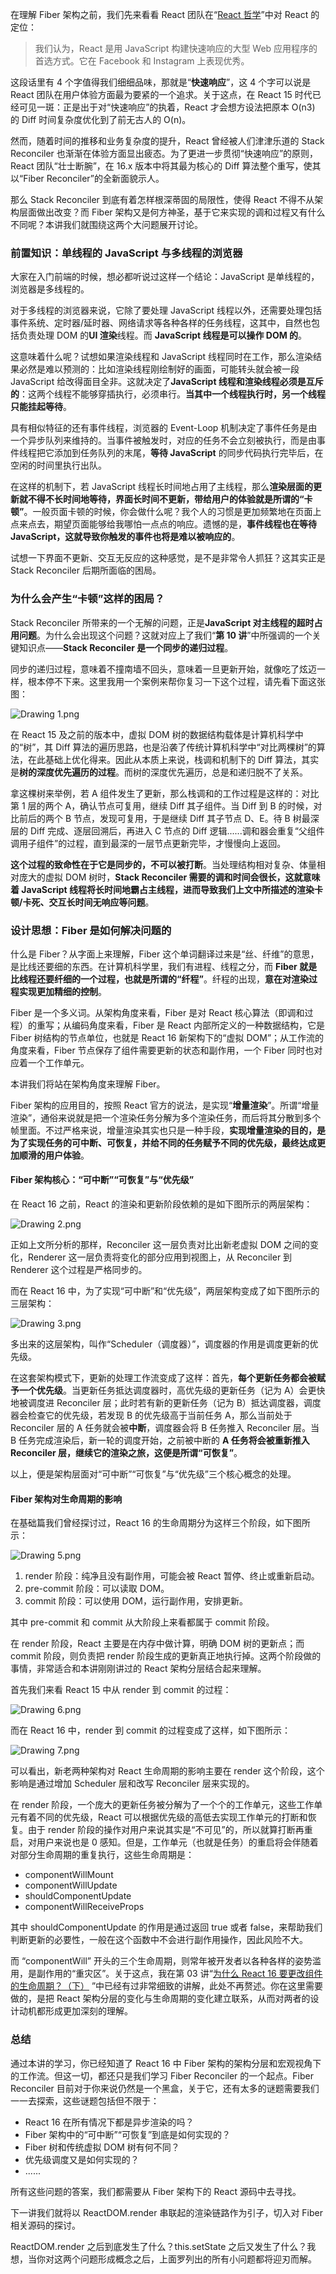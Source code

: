 在理解 Fiber 架构之前，我们先来看看 React  团队在“[React 哲学](https://zh-hans.reactjs.org/docs/thinking-in-react.html#gatsby-focus-wrapper)”中对 React 的定位：

> 我们认为，React 是用 JavaScript 构建快速响应的大型 Web 应用程序的首选方式。它在 Facebook 和 Instagram 上表现优秀。

这段话里有 4 个字值得我们细细品味，那就是“**快速响应**”，这 4 个字可以说是 React 团队在用户体验方面最为要紧的一个追求。关于这点，在 React 15 时代已经可见一斑：正是出于对“快速响应”的执着，React 才会想方设法把原本 O(n3) 的 Diff 时间复杂度优化到了前无古人的 O(n)。

然而，随着时间的推移和业务复杂度的提升，React 曾经被人们津津乐道的 Stack Reconciler 也渐渐在体验方面显出疲态。为了更进一步贯彻“快速响应”的原则，React 团队“壮士断腕”，在 16.x 版本中将其最为核心的 Diff 算法整个重写，使其以“Fiber Reconciler”的全新面貌示人。

那么 Stack Reconciler 到底有着怎样根深蒂固的局限性，使得 React 不得不从架构层面做出改变？而 Fiber 架构又是何方神圣，基于它来实现的调和过程又有什么不同呢？本讲我们就围绕这两个大问题展开讨论。

### 前置知识：单线程的 JavaScript 与多线程的浏览器

大家在入门前端的时候，想必都听说过这样一个结论：JavaScript 是单线程的，浏览器是多线程的。

对于多线程的浏览器来说，它除了要处理 JavaScript 线程以外，还需要处理包括事件系统、定时器/延时器、网络请求等各种各样的任务线程，这其中，自然也包括负责处理 DOM 的**UI 渲染**线程。而 **JavaScript 线程是可以操作 DOM 的**。

这意味着什么呢？试想如果渲染线程和 JavaScript 线程同时在工作，那么渲染结果必然是难以预测的：比如渲染线程刚绘制好的画面，可能转头就会被一段 JavaScript 给改得面目全非。这就决定了**JavaScript 线程和渲染线程必须是互斥的**：这两个线程不能够穿插执行，必须串行。**当其中一个线程执行时，另一个线程只能挂起等待**。

具有相似特征的还有事件线程，浏览器的 Event-Loop 机制决定了事件任务是由一个异步队列来维持的。当事件被触发时，对应的任务不会立刻被执行，而是由事件线程把它添加到任务队列的末尾，**等待 JavaScript** 的同步代码执行完毕后，在空闲的时间里执行出队。

在这样的机制下，若 JavaScript 线程长时间地占用了主线程，那么**渲染层面的更新就不得不长时间地等待，界面长时间不更新，带给用户的体验就是所谓的“卡顿”**。一般页面卡顿的时候，你会做什么呢？我个人的习惯是更加频繁地在页面上点来点去，期望页面能够给我哪怕一点点的响应。遗憾的是，**事件线程也在等待 JavaScript，这就导致你触发的事件也将是难以被响应的**。

试想一下界面不更新、交互无反应的这种感觉，是不是非常令人抓狂？这其实正是 Stack Reconciler 后期所面临的困局。

### 为什么会产生“卡顿”这样的困局？

Stack Reconciler 所带来的一个无解的问题，正是**JavaScript 对主线程的超时占用问题**。为什么会出现这个问题？这就对应上了我们“**第 10 讲**”中所强调的一个关键知识点——**Stack Reconciler 是一个同步的递归过程**。

同步的递归过程，意味着不撞南墙不回头，意味着一旦更新开始，就像吃了炫迈一样，根本停不下来。这里我用一个案例来帮你复习一下这个过程，请先看下面这张图：

![Drawing 1.png](https://s0.lgstatic.com/i/image/M00/6E/D8/CgqCHl-zlcmATw-hAAD1942js64663.png)

在 React 15 及之前的版本中，虚拟 DOM 树的数据结构载体是计算机科学中的“树”，其 Diff 算法的遍历思路，也是沿袭了传统计算机科学中“对比两棵树”的算法，在此基础上优化得来。因此从本质上来说，栈调和机制下的 Diff 算法，其实是**树的深度优先遍历的过程**。而树的深度优先遍历，总是和递归脱不了关系。

拿这棵树来举例，若 A 组件发生了更新，那么栈调和的工作过程是这样的：对比第 1 层的两个 A，确认节点可复用，继续 Diff 其子组件。当 Diff 到 B 的时候，对比前后的两个 B 节点，发现可复用，于是继续 Diff 其子节点 D、E。待 B 树最深层的 Diff 完成、逐层回溯后，再进入 C 节点的 Diff 逻辑......调和器会重复“父组件调用子组件”的过程，直到最深的一层节点更新完毕，才慢慢向上返回。

**这个过程的致命性在于它是同步的，不可以被打断**。当处理结构相对复杂、体量相对庞大的虚拟 DOM 树时，**Stack Reconciler 需要的调和时间会很长，这就意味着 JavaScript 线程将长时间地霸占主线程，进而导致我们上文中所描述的渲染卡顿/卡死、交互长时间无响应等问题**。

### 设计思想：Fiber 是如何解决问题的

什么是 Fiber？从字面上来理解，Fiber 这个单词翻译过来是“丝、纤维”的意思，是比线还要细的东西。在计算机科学里，我们有进程、线程之分，而 **Fiber 就是比线程还要纤细的一个过程，也就是所谓的“纤程”**。纤程的出现，**意在对渲染过程实现更加精细的控制**。

Fiber 是一个多义词。从架构角度来看，Fiber 是对 React 核心算法（即调和过程）的重写；从编码角度来看，Fiber 是 React 内部所定义的一种数据结构，它是 Fiber 树结构的节点单位，也就是 React 16 新架构下的“虚拟 DOM”；从工作流的角度来看，Fiber 节点保存了组件需要更新的状态和副作用，一个 Fiber 同时也对应着一个工作单元。

本讲我们将站在架构角度来理解 Fiber。

Fiber 架构的应用目的，按照 React 官方的说法，是实现“**增量渲染**”。所谓“增量渲染”，通俗来说就是把一个渲染任务分解为多个渲染任务，而后将其分散到多个帧里面。不过严格来说，增量渲染其实也只是一种手段，**实现增量渲染的目的，是为了实现任务的可中断、可恢复，并给不同的任务赋予不同的优先级，最终达成更加顺滑的用户体验**。

#### Fiber 架构核心：“可中断”“可恢复”与“优先级”

在 React 16 之前，React 的渲染和更新阶段依赖的是如下图所示的两层架构：

![Drawing 2.png](https://s0.lgstatic.com/i/image/M00/6E/D8/CgqCHl-zleqAJoRjAAA9BnH9jdQ473.png)

正如上文所分析的那样，Reconciler 这一层负责对比出新老虚拟 DOM 之间的变化，Renderer 这一层负责将变化的部分应用到视图上，从 Reconciler 到 Renderer 这个过程是严格同步的。

而在 React 16 中，为了实现“可中断”和“优先级”，两层架构变成了如下图所示的三层架构：

![Drawing 3.png](https://s0.lgstatic.com/i/image/M00/6E/D8/CgqCHl-zlfaALmyYAABbITniefc225.png)

多出来的这层架构，叫作“Scheduler（调度器）”，调度器的作用是调度更新的优先级。

在这套架构模式下，更新的处理工作流变成了这样：首先，**每个更新任务都会被赋予一个优先级**。当更新任务抵达调度器时，高优先级的更新任务（记为 A）会更快地被调度进 Reconciler 层；此时若有新的更新任务（记为 B）抵达调度器，调度器会检查它的优先级，若发现 B 的优先级高于当前任务 A，那么当前处于 Reconciler 层的 A 任务就会被**中断**，调度器会将 B 任务推入 Reconciler 层。当 B 任务完成渲染后，新一轮的调度开始，之前被中断的 **A 任务将会被重新推入 Reconciler 层，继续它的渲染之旅，这便是所谓“可恢复”**。

以上，便是架构层面对“可中断”“可恢复”与“优先级”三个核心概念的处理。

#### Fiber 架构对生命周期的影响

在基础篇我们曾经探讨过，React 16 的生命周期分为这样三个阶段，如下图所示：

![Drawing 5.png](https://s0.lgstatic.com/i/image/M00/6E/CC/Ciqc1F-zlgGAVlMRAAMB6-4eyN4900.png)

1. render 阶段：纯净且没有副作用，可能会被 React 暂停、终止或重新启动。
2. pre-commit 阶段：可以读取 DOM。
3. commit 阶段：可以使用 DOM，运行副作用，安排更新。

其中 pre-commit 和 commit 从大阶段上来看都属于 commit 阶段。

在 render 阶段，React 主要是在内存中做计算，明确 DOM 树的更新点；而 commit 阶段，则负责把 render 阶段生成的更新真正地执行掉。这两个阶段做的事情，非常适合和本讲刚刚讲过的 React 架构分层结合起来理解。

首先我们来看 React 15 中从 render 到 commit 的过程：

![Drawing 6.png](https://s0.lgstatic.com/i/image/M00/6E/CC/Ciqc1F-zlgqAYLTjAACBi-NvpYI353.png)

而在 React 16 中，render 到 commit 的过程变成了这样，如下图所示：

![Drawing 7.png](https://s0.lgstatic.com/i/image/M00/6E/CC/Ciqc1F-zlhKAMu6ZAACYDSGoCUY002.png)

可以看出，新老两种架构对 React 生命周期的影响主要在 render 这个阶段，这个影响是通过增加 Scheduler 层和改写 Reconciler 层来实现的。

在 render 阶段，一个庞大的更新任务被分解为了一个个的工作单元，这些工作单元有着不同的优先级，React 可以根据优先级的高低去实现工作单元的打断和恢复。由于 render 阶段的操作对用户来说其实是“不可见”的，所以就算打断再重启，对用户来说也是 0 感知。但是，工作单元（也就是任务）的重启将会伴随着对部分生命周期的重复执行，这些生命周期是：

- componentWillMount
- componentWillUpdate
- shouldComponentUpdate
- componentWillReceiveProps

其中 shouldComponentUpdate 的作用是通过返回 true 或者 false，来帮助我们判断更新的必要性，一般在这个函数中不会进行副作用操作，因此风险不大。

而 “componentWill” 开头的三个生命周期，则常年被开发者以各种各样的姿势滥用，是副作用的“重灾区”。关于这点，我在第 03 讲“[为什么 React 16 要更改组件的生命周期？（下）](https://kaiwu.lagou.com/course/courseInfo.htm?courseId=510#/detail/pc?id=4852) ”中已经有过非常细致的讲解，此处不再赘述。你在这里需要做的，是把 React 架构分层的变化与生命周期的变化建立联系，从而对两者的设计动机都形成更加深刻的理解。

### 总结

通过本讲的学习，你已经知道了 React 16 中 Fiber 架构的架构分层和宏观视角下的工作流。但这一切，都还只是我们学习 Fiber Reconciler 的一个起点。Fiber Reconciler 目前对于你来说仍然是一个黑盒，关于它，还有太多的谜题需要我们一一去探索，这些谜题包括但不限于：

- React 16 在所有情况下都是异步渲染的吗？
- Fiber 架构中的“可中断”“可恢复”到底是如何实现的？
- Fiber 树和传统虚拟 DOM 树有何不同？
- 优先级调度又是如何实现的？
- ......

所有这些问题的答案，我们都需要从 Fiber 架构下的 React 源码中去寻找。

下一讲我们就将以 ReactDOM.render 串联起的渲染链路作为引子，切入对 Fiber 相关源码的探讨。

ReactDOM.render 之后到底发生了什么？this.setState 之后又发生了什么？我想，当你对这两个问题形成概念之后，上面罗列出的所有小问题都将迎刃而解。
